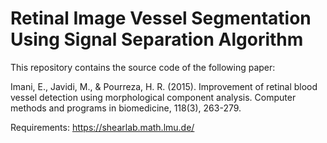 # Retinal Image Vessel Segmentation Using Signal Separation Algorithm
This repository contains the source code of the following paper:

Imani, E., Javidi, M., & Pourreza, H. R. (2015). Improvement of retinal blood vessel detection using morphological component analysis. 
Computer methods and programs in biomedicine, 118(3), 263-279.

Requirements:
https://shearlab.math.lmu.de/

